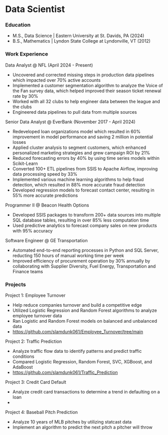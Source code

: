 # Data Scientist

### Education
- M.S., Data Science | Eastern University at St. Davids, PA (2024)
- B.S., Mathematics | Lyndon State College at Lyndonville, VT (2012)

### Work Experience
Data Analyst @ NFL (April 2024 - Present)
- Uncovered and corrected missing steps in production data pipelines which impacted over 70% active accounts
- Implemented a customer segmentation algorithm to analyze the Voice of the Fan survey data, which helped improved their season ticket renewal rate by 30%
- Worked with all 32 clubs to help engineer data between the league and the clubs
- Engineered data pipelines to pull data from multiple sources

Senior Data Analyst @ EverBank (November 2017 - April 2024)
- Redeveloped loan organizations model which resulted in 60% improvement in model performance and saving 2 million in potential losses
- Applied cluster analysis to segment customers, which enhanced personalized marketing strategies and grew campaign ROI by 21%
- Reduced forecasting errors by 40% by using time series models within Scikit-Learn
- Converted 100+ ETL pipelines from SSIS to Apache Airflow, improving data processing speed by 33%
- Implemented various machine learning algorithms to help fraud detection, which resulted in 88% more accurate fraud detection
- Developed regression models to forecast contact center, resulting in 55% more accurate predictions

Programmer II @ Beacon Health Options
- Developed SSIS packages to transform 200+ data sources into multiple SQL database tables, resulting in over 85% less computation time
- Used predictive analytics to forecast company sales on new products with 95% accuracy

Software Engineer @ GE Transportation
- Automated end-to-end reporting processes in Python and SQL Server, reducting 150 hours of manual working time per week
- Improved efficiency of procurement operation by 30% annually by collaborating with Supplier Diversity, Fuel Energy, Transportation and Finance teams

### Projects
Project 1: Employee Turnover 
- Help reduce companies turnover and build a competitive edge
- Utilized Logistic Regression and Random Forest algorithms to analyze employee turnover data
- Ran Logistic and Random Forest models on balanced and unbalanced data
- https://github.com/slamdunk061/Employee_Turnover/tree/main
  
Project 2: Traffic Prediction
- Analyze traffic flow data to identify patterns and predict traffic conditions
- Compared Logistic Regression, Random Forest, SVC, XGBoost, and AdaBoost 
- https://github.com/slamdunk061/Traffic_Prediction

Project 3: Credit Card Default
- Analyze credit card transactions to determine a trend in defaulting on a loan
- 

Project 4: Baseball Pitch Prediction
- Analyze 10 years of MLB pitches by utilizing statcast data
- Implement an algorithm to predict the next pitch a pitcher will throw






